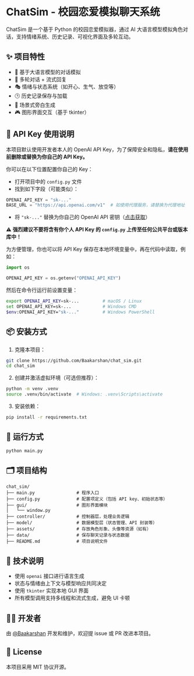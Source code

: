# ChatSim - 校园恋爱模拟聊天系统

ChatSim 是一个基于 Python 的校园恋爱模拟器，通过 AI 大语言模型模拟角色对话，支持情绪系统、历史记录、可视化界面及多轮互动。

## ✨ 项目特性

- 🧠 基于大语言模型的对话模拟
- 💬 多轮对话 + 流式回复
- 🎭 情绪与状态系统（如开心、生气、放空等）
- 🕒 历史记录保存与加载
- 📜 场景式旁白生成
- 🎮 图形界面交互（基于 tkinter）

## 🔐 API Key 使用说明

本项目默认使用开发者本人的 OpenAI API Key，为了保障安全和隐私，**请在使用前删除或替换为你自己的 API Key。**

你可以在以下位置配置你自己的 Key：

* 打开项目中的 `config.py` 文件
* 找到如下字段（可能类似）：

```python
OPENAI_API_KEY = "sk-..."
BASE_URL = "https://api.openai.com/v1"  # 如使用代理服务，请替换为代理地址
```

* 将 `"sk-..."` 替换为你自己的 OpenAI API 密钥（[点击获取](https://platform.openai.com/account/api-keys)）

⚠️ **强烈建议不要将含有你个人 API Key 的 `config.py` 上传至任何公共平台或版本库中！**

为方便管理，你也可以将 API Key 保存在本地环境变量中，再在代码中读取，例如：

```python
import os

OPENAI_API_KEY = os.getenv("OPENAI_API_KEY")
```

然后在命令行运行前设置变量：

```bash
export OPENAI_API_KEY=sk-...         # macOS / Linux
set OPENAI_API_KEY=sk-...            # Windows CMD
$env:OPENAI_API_KEY="sk-..."         # Windows PowerShell
```

## 📦 安装方式

1. 克隆本项目：

```bash
git clone https://github.com/Baakarshan/chat_sim.git
cd chat_sim
````

2. 创建并激活虚拟环境（可选但推荐）：

```bash
python -m venv .venv
source .venv/bin/activate  # Windows: .venv\Scripts\activate
```

3. 安装依赖：

```bash
pip install -r requirements.txt
```

## 🚀 运行方式

```bash
python main.py
```

## 🗂️ 项目结构

```
chat_sim/
├── main.py                # 程序入口
├── config.py              # 配置项定义（包括 API key、初始状态等）
├── gui/                   # 图形界面模块
│   └── window.py
├── controller/            # 控制器层，处理业务逻辑
├── model/                 # 数据模型层（状态管理、API 封装等）
├── assets/                # 存放角色形象、头像等资源（如有）
├── data/                  # 保存聊天记录与状态数据
├── README.md              # 项目说明文件
```

## 🧠 技术说明

* 使用 `openai` 接口进行语言生成
* 状态与情绪由上下文与模型响应共同决定
* 使用 `tkinter` 实现本地 GUI 界面
* 所有模型调用支持多线程和流式生成，避免 UI 卡顿

## 👨‍💻 开发者

由 [@Baakarshan](https://github.com/Baakarshan) 开发和维护，欢迎提 issue 或 PR 改进本项目。

## 📄 License

本项目采用 MIT 协议开源。
